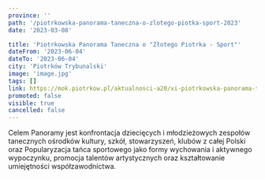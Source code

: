 ```yaml
---
province: ''
path: '/piotrkowska-panorama-taneczna-o-zlotego-piotka-sport-2023'
date: '2023-03-08'

title: 'Piotrkowska Panorama Taneczna o "Złotego Piotrka - Sport"'
dateFrom: '2023-06-04'
dateTo: '2023-06-04'
city: 'Piotrków Trybunalski'
image: 'image.jpg'
tags: []
link: https://mok.piotrkow.pl/aktualnosci-a20/xi-piotrkowska-panorama-taneczna-o-zlotego-piotrka-sport-r2313
promoted: false
visible: true
cancelled: false
---
```

Celem Panoramy jest konfrontacja dziecięcych i młodzieżowych zespołów tanecznych ośrodków kultury, szkół, stowarzyszeń, klubów z całej Polski oraz Popularyzacja tańca sportowego jako formy wychowania i aktywnego wypoczynku, promocja talentów artystycznych oraz kształtowanie umiejętności współzawodnictwa.
